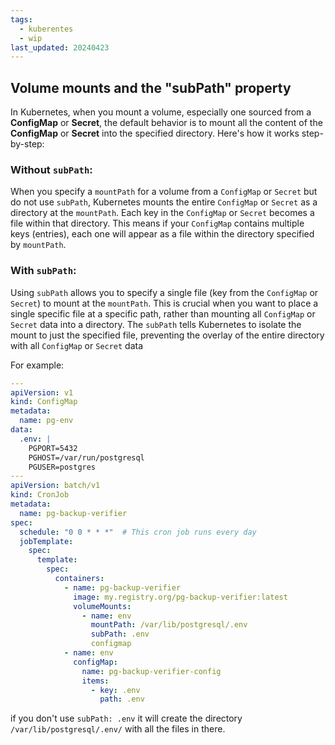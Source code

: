 ```yaml
---
tags:
  - kuberentes
  - wip
last_updated: 20240423
---
```


## Volume mounts and the "subPath" property

In Kubernetes, when you mount a volume, especially one sourced from a
**ConfigMap** or **Secret**, the default behavior is to mount all the content of
the **ConfigMap** or **Secret** into the specified directory. Here's how it
works step-by-step:

### Without `subPath`:
When you specify a `mountPath` for a volume from a `ConfigMap` or `Secret` but
do not use `subPath`, Kubernetes mounts the entire `ConfigMap` or `Secret` as a
directory at the `mountPath`.
Each key in the `ConfigMap` or `Secret` becomes a file within that directory.
This means if your `ConfigMap` contains multiple keys (entries), each one will
appear as a file within the directory specified by `mountPath`.

### With `subPath`:
Using `subPath` allows you to specify a single file (key from the `ConfigMap` or
`Secret`) to mount at the `mountPath`.
This is crucial when you want to place a single specific file at a specific
path, rather than mounting all `ConfigMap` or `Secret` data into a directory.
The `subPath` tells Kubernetes to isolate the mount to just the specified file,
preventing the overlay of the entire directory with all `ConfigMap` or `Secret`
data

For example:

```yaml
---
apiVersion: v1
kind: ConfigMap
metadata:
  name: pg-env
data:
  .env: |
    PGPORT=5432
    PGHOST=/var/run/postgresql
    PGUSER=postgres
---
apiVersion: batch/v1
kind: CronJob
metadata:
  name: pg-backup-verifier
spec:
  schedule: "0 0 * * *"  # This cron job runs every day
  jobTemplate:
    spec:
      template:
        spec:
          containers:
            - name: pg-backup-verifier
              image: my.registry.org/pg-backup-verifier:latest
              volumeMounts:
                - name: env
                  mountPath: /var/lib/postgresql/.env
                  subPath: .env
                  configmap
            - name: env
              configMap:
                name: pg-backup-verifier-config
                items:
                  - key: .env
                    path: .env
```

if you don't use `subPath: .env` it will create the directory
`/var/lib/postgresql/.env/` with all the files in there.